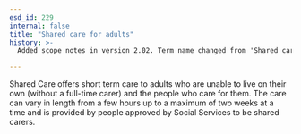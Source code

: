 ```yaml
---
esd_id: 229
internal: false
title: "Shared care for adults"
history: >-
  Added scope notes in version 2.02. Term name changed from 'Shared care' to 'Care - shared care for adults' in version 3.00. Name changed to 'Shared care for adults' in version 4.00.

---
```


Shared Care offers short term care to adults who are unable to live on their own (without a full-time carer) and the people who care for them.  The care can vary in length from a few hours up to a maximum of two weeks at a time and is provided by people approved by Social Services to be shared carers.

